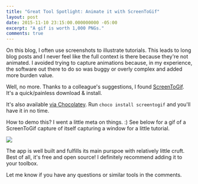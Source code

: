 ```yaml
---
title: "Great Tool Spotlight: Animate it with ScreenToGif"
layout: post
date: 2015-11-10 23:15:00.000000000 -05:00
excerpt: "A gif is worth 1,000 PNGs."
comments: true
---
```

On this blog, I often use screenshots to illustrate tutorials. This leads to long blog posts and I never feel like the full context is there because they're not animated. I avoided trying to capture animations because, in my experience, the software out there to do so was buggy or overly complex and added more burden value. 

Well, no more. Thanks to a colleague's suggestions, I found [ScreenToGif](https://screentogif.codeplex.com/). It's a quick/painless download & install. 

It's also available [via Chocolatey](https://chocolatey.org/packages/screentogif). Run `choco install screentogif` and you'll have it in no time.

How to demo this? I went a little meta on things. :) See below for a gif of a ScreenToGif capture of itself capturing a window for a little tutorial.

![]({{site.post-images}}/ScreenToGif_Tutorial.gif)

The app is well built and fulfills its main purspoe with relatively little cruft.  Best of all, it's free and open source! I definitely recommend adding it to your toolbox. 

Let me know if you have any questions or similar tools in the comments.
